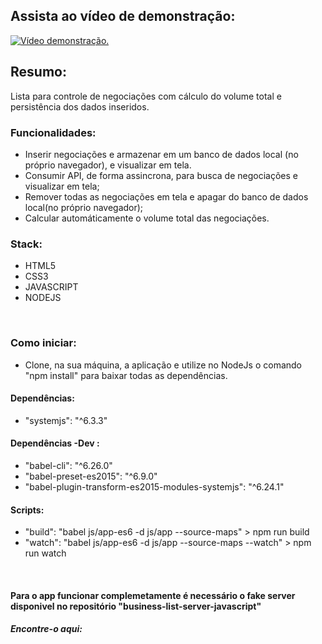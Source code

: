 ## Assista ao vídeo de demonstração:

[![Vídeo demonstração.](http://img.youtube.com/vi/TToa5Khe5I8/0.jpg)](http://www.youtube.com/watch?v=TToa5Khe5I8 "Vídeo demonstração.")

## Resumo:
Lista para controle de negociações com cálculo do volume total e persistência dos dados inseridos.  


### Funcionalidades:
- Inserir negociações e armazenar em um banco de dados local (no próprio navegador), e visualizar em tela.
- Consumir API, de forma assincrona, para busca de negociações e visualizar em tela;
- Remover todas as negociações em tela e apagar do banco de dados local(no próprio navegador); 
- Calcular automáticamente o volume total das negociações.

### Stack:
- HTML5
- CSS3
- JAVASCRIPT
- NODEJS

<BR>

### Como iniciar:
- Clone, na sua máquina, a aplicação e utilize no NodeJs o comando "npm install" para baixar todas as dependências.

#### Dependências: 
- "systemjs": "^6.3.3"

#### Dependências -Dev : 
- "babel-cli": "^6.26.0"
- "babel-preset-es2015": "^6.9.0"
- "babel-plugin-transform-es2015-modules-systemjs": "^6.24.1"

#### Scripts: 
- "build": "babel js/app-es6 -d js/app --source-maps" > npm run build
- "watch": "babel js/app-es6 -d js/app --source-maps --watch" > npm run watch

<BR>

#### Para o app funcionar complemetamente é necessário o fake server disponivel no repositório "business-list-server-javascript"

##### Encontre-o aqui: 
